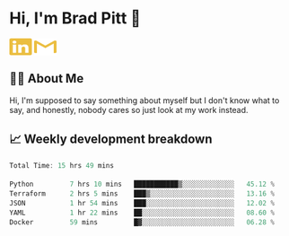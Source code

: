# Hi, I'm Brad Pitt 👋


<a href="https://www.linkedin.com/in/mathias-mauraisin/" target="blank"><img align="center" src="./icons/linkedin.svg" alt="https://www.linkedin.com/in/mathias-mauraisin/" height="30" width="40" /></a>
<a href="mailto:mathias.mauraisin.pro@gmail.com" target="blank"><img align="center" src="./icons/gmail.svg" alt="redrew" height="30" width="40" /></a>




<!-- ![snap](images/Snap_dark.png?raw=true) -->
<!-- ![snap](images/Snap_dark_bg.png?raw=true) -->


<!-- [![My Skills](https://skillicons.dev/icons?i=c,cpp,html,css,js,ts,)](https://skillicons.dev) -->

## 🙋‍♂️&nbsp;About Me

Hi, I'm supposed to say something about myself but I don't know what to say, and honestly, nobody cares so just look at my work instead.

## 📈&nbsp;Weekly development breakdown

<!-- [![mamaurai's 42 stats](https://badge42.vercel.app/api/v2/cl1l4qz93000609l4yixitcl4/stats?cursusId=21&coalitionId=45)](https://github.com/JaeSeoKim/badge42) -->





<!--START_SECTION:waka-->

```rust
Total Time: 15 hrs 49 mins

Python         7 hrs 10 mins   ███████████▒░░░░░░░░░░░░░   45.12 %
Terraform      2 hrs 5 mins    ███▒░░░░░░░░░░░░░░░░░░░░░   13.16 %
JSON           1 hr 54 mins    ███░░░░░░░░░░░░░░░░░░░░░░   12.02 %
YAML           1 hr 22 mins    ██░░░░░░░░░░░░░░░░░░░░░░░   08.60 %
Docker         59 mins         █▓░░░░░░░░░░░░░░░░░░░░░░░   06.28 %
```

<!--END_SECTION:waka-->


